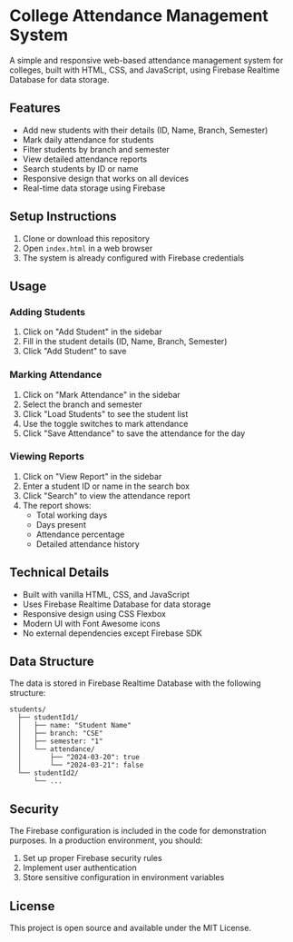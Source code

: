 # College Attendance Management System

A simple and responsive web-based attendance management system for colleges, built with HTML, CSS, and JavaScript, using Firebase Realtime Database for data storage.

## Features

- Add new students with their details (ID, Name, Branch, Semester)
- Mark daily attendance for students
- Filter students by branch and semester
- View detailed attendance reports
- Search students by ID or name
- Responsive design that works on all devices
- Real-time data storage using Firebase

## Setup Instructions

1. Clone or download this repository
2. Open `index.html` in a web browser
3. The system is already configured with Firebase credentials

## Usage

### Adding Students
1. Click on "Add Student" in the sidebar
2. Fill in the student details (ID, Name, Branch, Semester)
3. Click "Add Student" to save

### Marking Attendance
1. Click on "Mark Attendance" in the sidebar
2. Select the branch and semester
3. Click "Load Students" to see the student list
4. Use the toggle switches to mark attendance
5. Click "Save Attendance" to save the attendance for the day

### Viewing Reports
1. Click on "View Report" in the sidebar
2. Enter a student ID or name in the search box
3. Click "Search" to view the attendance report
4. The report shows:
   - Total working days
   - Days present
   - Attendance percentage
   - Detailed attendance history

## Technical Details

- Built with vanilla HTML, CSS, and JavaScript
- Uses Firebase Realtime Database for data storage
- Responsive design using CSS Flexbox
- Modern UI with Font Awesome icons
- No external dependencies except Firebase SDK

## Data Structure

The data is stored in Firebase Realtime Database with the following structure:

```
students/
  ├── studentId1/
  │   ├── name: "Student Name"
  │   ├── branch: "CSE"
  │   ├── semester: "1"
  │   └── attendance/
  │       ├── "2024-03-20": true
  │       └── "2024-03-21": false
  └── studentId2/
      └── ...
```

## Security

The Firebase configuration is included in the code for demonstration purposes. In a production environment, you should:

1. Set up proper Firebase security rules
2. Implement user authentication
3. Store sensitive configuration in environment variables

## License

This project is open source and available under the MIT License. 